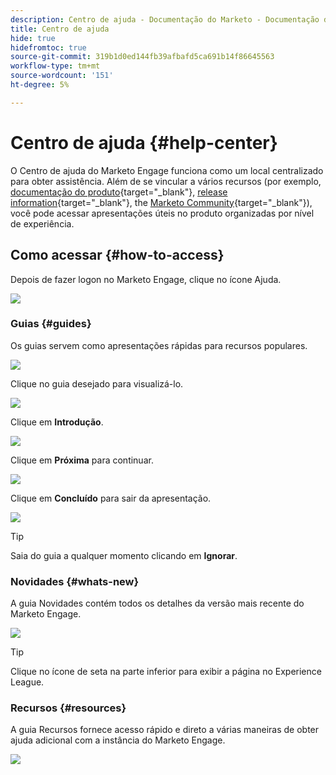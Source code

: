 ```yaml
---
description: Centro de ajuda - Documentação do Marketo - Documentação do produto
title: Centro de ajuda
hide: true
hidefromtoc: true
source-git-commit: 319b1d0ed144fb39afbafd5ca691b14f86645563
workflow-type: tm+mt
source-wordcount: '151'
ht-degree: 5%

---
```


# Centro de ajuda {#help-center}

O Centro de ajuda do Marketo Engage funciona como um local centralizado para obter assistência. Além de se vincular a vários recursos (por exemplo, [documentação do produto](/help/marketo/home.md){target="_blank"}, [release information](/help/marketo/release-notes/current.md){target="_blank"}, the [Marketo Community](https://nation.marketo.com/){target="_blank"}), você pode acessar apresentações úteis no produto organizadas por nível de experiência.

## Como acessar {#how-to-access}

Depois de fazer logon no Marketo Engage, clique no ícone Ajuda.

![](assets/help-center-1.png)

### Guias {#guides}

Os guias servem como apresentações rápidas para recursos populares.

![](assets/help-center-2.png)

Clique no guia desejado para visualizá-lo.

![](assets/help-center-3.png)

Clique em **Introdução**.

![](assets/help-center-4.png)

Clique em **Próxima** para continuar.

![](assets/help-center-5.png)

Clique em **Concluído** para sair da apresentação.

![](assets/help-center-6.png)

>[!TIP]
>
>Saia do guia a qualquer momento clicando em **Ignorar**.

### Novidades {#whats-new}

A guia Novidades contém todos os detalhes da versão mais recente do Marketo Engage.

![](assets/help-center-7.png)

>[!TIP]
>
>Clique no ícone de seta na parte inferior para exibir a página no Experience League.

### Recursos {#resources}

A guia Recursos fornece acesso rápido e direto a várias maneiras de obter ajuda adicional com a instância do Marketo Engage.

![](assets/help-center-8.png)
